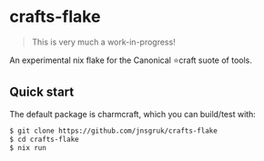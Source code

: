 # crafts-flake

> This is very much a work-in-progress!

An experimental nix flake for the Canonical ⭐craft suote of tools.

## Quick start

The default package is charmcraft, which you can build/test with:

```bash
$ git clone https://github.com/jnsgruk/crafts-flake
$ cd crafts-flake
$ nix run
```
